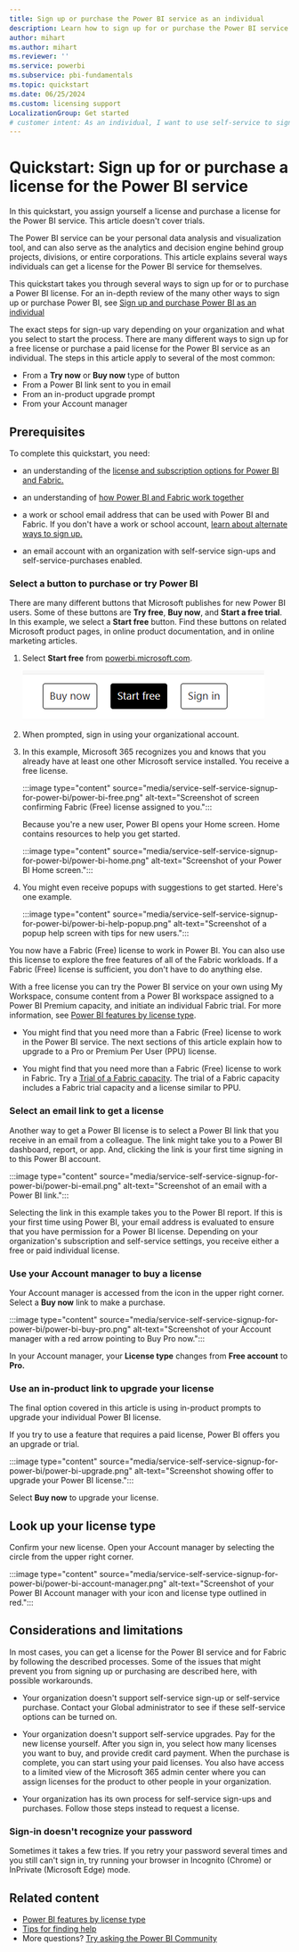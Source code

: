 ```yaml
---
title: Sign up or purchase the Power BI service as an individual
description: Learn how to sign up for or purchase the Power BI service and begin using it for your individual data analysis and visualization needs.
author: mihart
ms.author: mihart
ms.reviewer: ''
ms.service: powerbi
ms.subservice: pbi-fundamentals
ms.topic: quickstart
ms.date: 06/25/2024
ms.custom: licensing support
LocalizationGroup: Get started
# customer intent: As an individual, I want to use self-service to sign up for a Power BI license. 
---
```

 
# Quickstart: Sign up for or purchase a license for the Power BI service

In this quickstart, you assign yourself a license and purchase a license for the Power BI service. This article doesn't cover trials.

The Power BI service can be your personal data analysis and visualization tool, and can also serve as the analytics and decision engine behind group projects, divisions, or entire corporations. This article explains several ways individuals can get a license for the Power BI service for themselves.

This quickstart takes you through several ways to sign up for or to purchase a Power BI license. For an in-depth review of the many other ways to sign up or purchase Power BI, see [Sign up and purchase Power BI as an individual](service-self-service-signup-purchase-for-power-bi.md)

The exact steps for sign-up vary depending on your organization and what you select to start the process. There are many different ways to sign up for a free license or purchase a paid license for the Power BI service as an individual. The steps in this article apply to several of the most common:

- From a **Try now** or **Buy now** type of button
- From a Power BI link sent to you in email
- From an in-product upgrade prompt
- From your Account manager

## Prerequisites

To complete this quickstart, you need:

- an understanding of the [license and subscription options for Power BI and Fabric.](/fabric/enterprise/licenses)

- an understanding of [how Power BI and Fabric work together](../enterprise/service-admin-licensing-organization.md)

- a work or school email address that can be used with Power BI and Fabric. If you don't have a work or school account, [learn about alternate ways to sign up.](../enterprise/service-admin-signing-up-for-power-bi-with-a-new-office-365-trial.md)

- an email account with an organization with self-service sign-ups and self-service-purchases enabled.

### Select a button to purchase or try Power BI

There are many different buttons that Microsoft publishes for new Power BI users. Some of these buttons are **Try free**, **Buy now**, and **Start a free trial**. In this example, we select a **Start free** button. Find these buttons on related Microsoft product pages, in online product documentation, and in online marketing articles.

1. Select **Start free** from [powerbi.microsoft.com](https://powerbi.com).

   ![Screenshot of Power BI service showing powerbi.microsoft.com in a web browser.](media/service-self-service-signup-for-power-bi/power-bi-try-free.png)

1. When prompted, sign in using your organizational account.

1. In this example, Microsoft 365 recognizes you and knows that you already have at least one other Microsoft service installed. You receive a free license.  

    :::image type="content" source="media/service-self-service-signup-for-power-bi/power-bi-free.png" alt-text="Screenshot of screen confirming Fabric (Free) license assigned to you.":::

    Because you're a new user, Power BI opens your Home screen. Home contains resources to help you get started. 

    :::image type="content" source="media/service-self-service-signup-for-power-bi/power-bi-home.png" alt-text="Screenshot of your Power BI Home screen.":::
    
1. You might even receive popups with suggestions to get started. Here's one example. 

    :::image type="content" source="media/service-self-service-signup-for-power-bi/power-bi-help-popup.png" alt-text="Screenshot of a popup help screen with tips for new users.":::

You now have a Fabric (Free) license to work in Power BI. You can also use this license to explore the free features of all of the Fabric workloads. If a Fabric (Free) license is sufficient, you don't have to do anything else.

With a free license you can try the Power BI service on your own using My Workspace, consume content from a Power BI workspace assigned to a Power BI Premium capacity, and initiate an individual Fabric trial. For more information, see [Power BI features by license type](service-features-license-type.md).

- You might find that you need more than a Fabric (Free) license to work in the Power BI service. The next sections of this article explain how to upgrade to a Pro or Premium Per User (PPU) license.

- You might find that you need more than a Fabric (Free) license to work in Fabric. Try a [Trial of a Fabric capacity](/fabric/get-started/fabric-trial). The trial of a Fabric capacity includes a Fabric trial capacity and a license similar to PPU.  

### Select an email link to get a license

Another way to get a Power BI license is to select a Power BI link that you receive in an email from a colleague. The link might take you to a Power BI dashboard, report, or app. And, clicking the link is your first time signing in to this Power BI account.

:::image type="content" source="media/service-self-service-signup-for-power-bi/power-bi-email.png" alt-text="Screenshot of an email with a Power BI link.":::

Selecting the link in this example takes you to the Power BI report. If this is your first time using Power BI, your email address is evaluated to ensure that you have permission for a Power BI license. Depending on your organization's subscription and self-service settings, you receive either a free or paid individual license. 

### Use your Account manager to buy a license

Your Account manager is accessed from the icon in the upper right corner. Select a **Buy now** link to make a purchase. 

:::image type="content" source="media/service-self-service-signup-for-power-bi/power-bi-buy-pro.png" alt-text="Screenshot of your Account manager with a red arrow pointing to Buy Pro now.":::

In your Account manager, your **License type** changes from **Free account** to **Pro.**

### Use an in-product link to upgrade your license

The final option covered in this article is using in-product prompts to upgrade your individual Power BI license.  

If you try to use a feature that requires a paid license, Power BI offers you an upgrade or trial. 

:::image type="content" source="media/service-self-service-signup-for-power-bi/power-bi-upgrade.png" alt-text="Screenshot showing offer to upgrade your Power BI license.":::

Select **Buy now** to upgrade your license. 

## Look up your license type

Confirm your new license. Open your Account manager by selecting the circle from the upper right corner.

:::image type="content" source="media/service-self-service-signup-for-power-bi/power-bi-account-manager.png" alt-text="Screenshot of your Power BI Account manager with your icon and license type outlined in red.":::

## Considerations and limitations

In most cases, you can get a license for the Power BI service and for Fabric by following the described processes. Some of the issues that might prevent you from signing up or purchasing are described here, with possible workarounds.

- Your organization doesn't support self-service sign-up or self-service purchase. Contact your Global administrator to see if these self-service options can be turned on.

- Your organization doesn't support self-service upgrades. Pay for the new license yourself. After you sign in, you select how many licenses you want to buy, and provide credit card payment. When the purchase is complete, you can start using your paid licenses. You also have access to a limited view of the Microsoft 365 admin center where you can assign licenses for the product to other people in your organization.

- Your organization has its own process for self-service sign-ups and purchases. Follow those steps instead to request a license.

### Sign-in doesn't recognize your password

Sometimes it takes a few tries. If you retry your password several times and you still can't sign in, try running your browser in Incognito (Chrome) or InPrivate (Microsoft Edge) mode.

## Related content

- [Power BI features by license type](../consumer/end-user-features.md)
- [Tips for finding help](../support/service-tips-for-finding-help.md)
- More questions? [Try asking the Power BI Community](https://community.powerbi.com/)